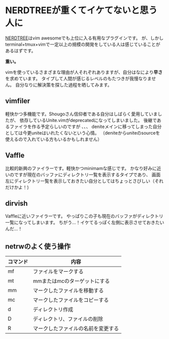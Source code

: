 # NERDTREEが重くてイケてないと思う人に

[NERDTREE](https://github.com/scrooloose/nerdtree)はvim awesomeでも上位に入る有用なプラグインです。
が、しかしterminal+tmux+vimで一定以上の規模の開発をしている人は感じていることがあるはずです。

**重い。**

vimを使っているさまざまな理由が人それぞれありますが、自分はなにより**早さ**を求めています。
タイプして人間が感じるレベルのもたつきが我慢なりません。
自分なりに解決策を探した過程を晒してみます。

## vimfiler

軽快かつ多機能です。Shougoさん信仰者である自分はしばらく愛用していましたが、
依存しているUnite.vimがdeprecatedになってしまいました。
後継であるファイラを作る予定らしいのですが 、、、
deniteメインに移ってしまった自分としては今更uniteはいれたくないという心情。
（deniteからuniteのsourceを使えるので入れている方もいるかもしれません）

## Vaffle

比較的新興のファイラーです。軽快かつminimamな感じです。
かなり好みに近いのですが現在のバッファにディレクトリ一覧を表示するタイプであり、
画面左にディレクトリ一覧を表示しておきたい自分としてはちょっとさびしい（それだけかよ！)

## dirvish

Vaffleに近いファイラーです。
やっぱりこの子も現在のバッファがディレクトリ一覧になってしまいます。
ちがう…！イケてるっぽく左側に表示させておきたいんだ…！

## netrwのよく使う操作

|コマンド|内容|
|--|--|
|mf|ファイルをマークする|
|mt|mmまたはmcのターゲットにする|
|mm|マークしたファイルを移動する|
|mc|マークしたファイルをコピーする|
|d|ディレクトリ作成|
|D|ディレクトリ、ファイルの削除|
|R|マークしたファイルの名前を変更する|
